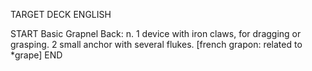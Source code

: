 TARGET DECK
ENGLISH

START
Basic
Grapnel
Back: n. 1 device with iron claws, for dragging or grasping. 2 small anchor with several flukes. [french grapon: related to *grape]
END
